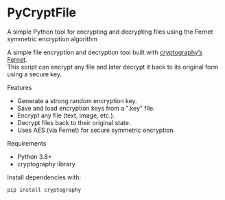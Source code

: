 # PyCryptFile
A simple Python tool for encrypting and decrypting files using the Fernet symmetric encryption algorithm

A simple file encryption and decryption tool built with [cryptography’s Fernet](https://cryptography.io/en/latest/fernet/).  
This script can encrypt any file and later decrypt it back to its original form using a secure key.

Features
- Generate a strong random encryption key.
- Save and load encryption keys from a ".key" file.
- Encrypt any file (text, image, etc.).
- Decrypt files back to their original state.
- Uses AES (via Fernet) for secure symmetric encryption.

Requirements 
- Python 3.8+
- cryptography library

Install dependencies with:
```bash
pip install cryptography
